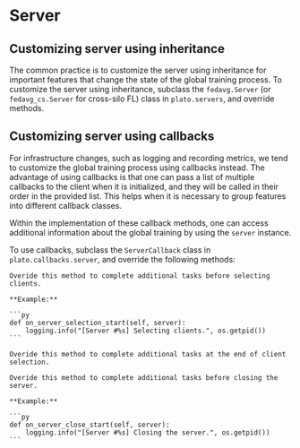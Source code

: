 # Server

## Customizing server using inheritance

The common practice is to customize the server using inheritance for important features that change the state of the global training process. To customize the server using inheritance, subclass the `fedavg.Server` (or `fedavg_cs.Server` for cross-silo FL) class in `plato.servers`, and override methods.


## Customizing server using callbacks

For infrastructure changes, such as logging and recording metrics, we tend to customize the global training process using callbacks instead. The advantage of using callbacks is that one can pass a list of multiple callbacks to the client when it is initialized, and they will be called in their order in the provided list. This helps when it is necessary to group features into different callback classes.

Within the implementation of these callback methods, one can access additional information about the global training by using the `server` instance. 

To use callbacks, subclass the `ServerCallback` class in `plato.callbacks.server`, and override the following methods:

````{admonition} **on_server_selection_start(self, server)**
Overide this method to complete additional tasks before selecting clients.

**Example:**

```py
def on_server_selection_start(self, server):
    logging.info("[Server #%s] Selecting clients.", os.getpid())
```
````

````{admonition} **on_server_selection_end(self, server)**
Overide this method to complete additional tasks at the end of client selection.
````

````{admonition} **on_server_close_start(self, server)**
Overide this method to complete additional tasks before closing the server.

**Example:**

```py
def on_server_close_start(self, server):
    logging.info("[Server #%s] Closing the server.", os.getpid())
```
````

